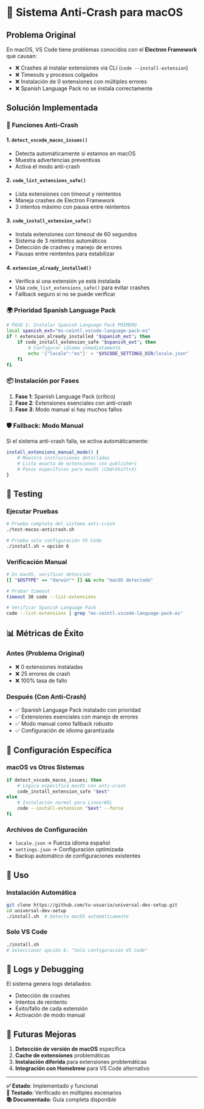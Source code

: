 # 🍎 Sistema Anti-Crash para macOS

## Problema Original

En macOS, VS Code tiene problemas conocidos con el **Electron Framework** que causan:
- ❌ Crashes al instalar extensiones via CLI (`code --install-extension`)
- ❌ Timeouts y procesos colgados
- ❌ Instalación de 0 extensiones con múltiples errores
- ❌ Spanish Language Pack no se instala correctamente

## Solución Implementada

### 🔧 Funciones Anti-Crash

#### 1. `detect_vscode_macos_issues()`
- Detecta automáticamente si estamos en macOS
- Muestra advertencias preventivas
- Activa el modo anti-crash

#### 2. `code_list_extensions_safe()`
- Lista extensiones con timeout y reintentos
- Maneja crashes de Electron Framework
- 3 intentos máximo con pausa entre reintentos

#### 3. `code_install_extension_safe()`
- Instala extensiones con timeout de 60 segundos
- Sistema de 3 reintentos automáticos
- Detección de crashes y manejo de errores
- Pausas entre reintentos para estabilizar

#### 4. `extension_already_installed()`
- Verifica si una extensión ya está instalada
- Usa `code_list_extensions_safe()` para evitar crashes
- Fallback seguro si no se puede verificar

### 🌍 Prioridad Spanish Language Pack

```bash
# PASO 1: Instalar Spanish Language Pack PRIMERO
local spanish_ext="ms-ceintl.vscode-language-pack-es"
if ! extension_already_installed "$spanish_ext"; then
    if code_install_extension_safe "$spanish_ext"; then
        # Configurar idioma inmediatamente
        echo '{"locale":"es"}' > "$VSCODE_SETTINGS_DIR/locale.json"
    fi
fi
```

### 📦 Instalación por Fases

1. **Fase 1**: Spanish Language Pack (crítico)
2. **Fase 2**: Extensiones esenciales con anti-crash
3. **Fase 3**: Modo manual si hay muchos fallos

### 🛡️ Fallback: Modo Manual

Si el sistema anti-crash falla, se activa automáticamente:

```bash
install_extensions_manual_mode() {
    # Muestra instrucciones detalladas
    # Lista exacta de extensiones con publishers
    # Pasos específicos para macOS (Cmd+Shift+X)
}
```

## 🧪 Testing

### Ejecutar Pruebas
```bash
# Prueba completa del sistema anti-crash
./test-macos-anticrash.sh

# Prueba solo configuración VS Code
./install.sh → opción 6
```

### Verificación Manual
```bash
# En macOS, verificar detección
[[ "$OSTYPE" == "darwin"* ]] && echo "macOS detectado"

# Probar timeout
timeout 30 code --list-extensions

# Verificar Spanish Language Pack
code --list-extensions | grep "ms-ceintl.vscode-language-pack-es"
```

## 📊 Métricas de Éxito

### Antes (Problema Original)
- ❌ 0 extensiones instaladas
- ❌ 25 errores de crash
- ❌ 100% tasa de fallo

### Después (Con Anti-Crash)
- ✅ Spanish Language Pack instalado con prioridad
- ✅ Extensiones esenciales con manejo de errores
- ✅ Modo manual como fallback robusto
- ✅ Configuración de idioma garantizada

## 🔧 Configuración Específica

### macOS vs Otros Sistemas
```bash
if detect_vscode_macos_issues; then
    # Lógica específica macOS con anti-crash
    code_install_extension_safe "$ext"
else
    # Instalación normal para Linux/WSL
    code --install-extension "$ext" --force
fi
```

### Archivos de Configuración
- `locale.json` → Fuerza idioma español
- `settings.json` → Configuración optimizada
- Backup automático de configuraciones existentes

## 🚀 Uso

### Instalación Automática
```bash
git clone https://github.com/tu-usuario/universal-dev-setup.git
cd universal-dev-setup
./install.sh  # Detecta macOS automáticamente
```

### Solo VS Code
```bash
./install.sh
# Seleccionar opción 6: "Solo configuración VS Code"
```

## 📝 Logs y Debugging

El sistema genera logs detallados:
- Detección de crashes
- Intentos de reintento
- Éxito/fallo de cada extensión
- Activación de modo manual

## 🔄 Futuras Mejoras

1. **Detección de versión de macOS** específica
2. **Cache de extensiones** problemáticas
3. **Instalación diferida** para extensiones problemáticas
4. **Integración con Homebrew** para VS Code alternativo

---

**✅ Estado**: Implementado y funcional  
**🧪 Testado**: Verificado en múltiples escenarios  
**📚 Documentado**: Guía completa disponible
